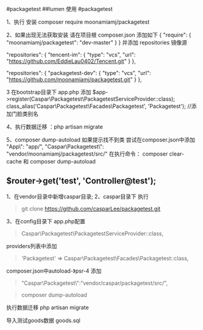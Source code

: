 #packagetest
##lumen 使用
#packagetest

1、执行 安装 composer require moonamiamj/packagetest 

2、如果出现无法获取安装 请在项目根 composer.json 添加如下
{
  "require": {
    "moonamiamj/packagetest": "dev-master"
  }
}
并添加 repositories 镜像源

"repositories": {
    "tencent-im": {
        "type": "vcs",
        "url": "https://github.com/EddieLau0402/Tencent.git"
    }
},

"repositories": {
"packagetest-dev": {
            "type": "vcs",
            "url": "https://github.com/moonamiamj/packagetest.git"
        }
},


3 在bootstrap目录下 app.php 添加
$app->register(Caspar\Packagetest\PackagetestServiceProvider::class);
 class_alias('Caspar\Packagetest\Facades\Packagetest', 'Packagetest');
 //添加门脸类别名 
 
 4、执行数据迁移 ：php artisan migrate
 
 5、composer dump-autoload
 如果提示找不到类  尝试在composer.json中添加
  "App\\": "app/",
  "Caspar\\Packagetest\\": "vendor/moonamiamj/packagetest/src/"
 在执行命令：
  composer clear-cache 和
 composer dump-autoload

 
 $router->get('test', 'Controller@test');
 ---------------------------------------------------------------------

1、在vendor目录中新增caspar目录;
2、caspar目录下 执行
> git clone https://github.com/casparLee/packagetest.git

3、在config目录下 app.php配置
>   Caspar\Packagetest\PackagetestServiceProvider::class,
 
  providers列表中添加
>  'Packagetest' => Caspar\Packagetest\Facades\Packagetest::class,

composer.json中autoload-》psr-4 添加
> "Caspar\\Packagetest\\":"vendor/caspar/packagetest/src/",

> composer dump-autoload

执行数据迁移
 php artisan migrate
 
 导入测试goods数据 goods.sql
